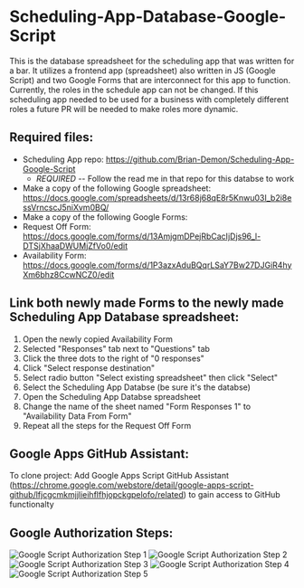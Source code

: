 # Scheduling-App-Database-Google-Script

This is the database spreadsheet for the scheduling app that was written for a bar.  It utilizes a frontend app (spreadsheet) also written in JS (Google Script) and two Google Forms that are interconnect for this app to function.  Currently, the roles in the schedule app can not be changed. If this scheduling app needed to be used for a business with completely different roles a future PR will be needed to make roles more dynamic.

## Required files:
  - Scheduling App repo: https://github.com/Brian-Demon/Scheduling-App-Google-Script
       - *REQUIRED* -- Follow the read me in that repo for this databse to work
  - Make a copy of the following Google spreadsheet: https://docs.google.com/spreadsheets/d/13r68j68qE8r5Knwu03I_b2i8essVrncscJ5niXvm0BQ/
  - Make a copy of the following Google Forms:
  - Request Off Form: https://docs.google.com/forms/d/13AmjgmDPejRbCacIjDjs96_l-DTSjXhaaDWUMjZfVo0/edit
  - Availability Form: https://docs.google.com/forms/d/1P3azxAduBQqrLSaY7Bw27DJGiR4hyXm6bhz8CcwNCZ0/edit

## Link both newly made Forms to the newly made Scheduling App Database spreadsheet:
1) Open the newly copied Availability Form
2) Selected "Responses" tab next to "Questions" tab
3) Click the three dots to the right of "0 responses"
4) Click "Select response destination"
5) Select radio button "Select existing spreadsheet" then click "Select"
6) Select the Scheduling App Databse (be sure it's the databse)
7) Open the Scheduling App Databse spreadsheet
8) Change the name of the sheet named "Form Responses 1" to "Availability Data From Form"
9) Repeat all the steps for the Request Off Form

## Google Apps GitHub Assistant:
To clone project:
Add Google Apps Script GitHub Assistant (https://chrome.google.com/webstore/detail/google-apps-script-github/lfjcgcmkmjjlieihflfhjopckgpelofo/related) to gain access to GitHub functionalty

## Google Authorization Steps:
![Google Script Authorization Step 1](https://user-images.githubusercontent.com/74803363/115067475-9b335080-9eb6-11eb-89c7-6f7d055f6c65.PNG)
![Google Script Authorization Step 2](https://user-images.githubusercontent.com/74803363/115067480-9cfd1400-9eb6-11eb-8848-edc1edff84f7.PNG)
![Google Script Authorization Step 3](https://user-images.githubusercontent.com/74803363/115067484-9e2e4100-9eb6-11eb-8a62-6b15acdf0989.PNG)
![Google Script Authorization Step 4](https://user-images.githubusercontent.com/74803363/115067490-9f5f6e00-9eb6-11eb-8cb3-01b2c24e411d.PNG)
![Google Script Authorization Step 5](https://user-images.githubusercontent.com/74803363/115067494-a0909b00-9eb6-11eb-837a-bd78f5641112.PNG)
